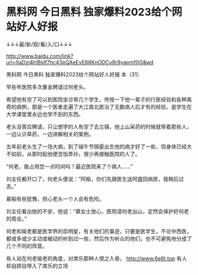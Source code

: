 # 黑料网 今日黑料 独家爆料2023给个网站好人好报

↓↓↓最/新/观/看/入/口↓↓↓

http://www.baidu.com/link?url=XaDzi4lrlBsIf7hc43pQAeEvE68KnODCy8r9yapmf0G&wd

黑料网 今日黑料 独家爆料2023给个网站好人好报
本（31）

早些年医院多次重金聘请过何老头。

希望他有空了可以到医院坐诊带几个学生，传授一下他一辈子的行医经验和各种离奇的病例，那是一个医者走遍了大江南北医治了无数病人后才有的经验，是学生在大学课堂里永远也学不到的东西。

老头没答应聘请，只让想学的人有空了去兰镇，他上山采药的时候就带着那些人，一边认识草药，一边讲解相关的案例。

五年前老头生了一场大病，到了端午节锦晏出生他的病才好了一些，但身体已经大不如前，从那时起他便含饴弄孙，很少再接触医院的人了。

“何老，能占用您一点时间吗？最近医院来了个病人……”

刘主任都开口了，何老头便说：“阿榆，你们先跟医生送阿盛回病房，我稍后过去。”

慕榆有些犹豫，担心老头一个人会有危险。

刘主任看出她的不安，他说：“慕女士放心，医院请何老出山，定然会保护好何老的周全。”

何老和喻老都是医学界的启明星，有关他们的事迹，只要是医学生，不论中西医，都或多或少主动或被动的听到过一些，然后作为听众的他们，也不可避免地分成了几个不同的阵营。

有人站在何老喻老的角度，对席乐那种人恨之入骨。
http://www.6e6t.top
有人却自顾自带入了席乐的立场
